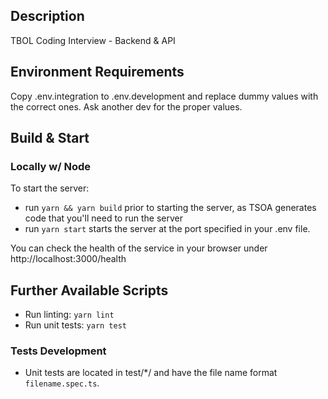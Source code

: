 <!-- @format -->

## Description

TBOL Coding Interview - Backend & API

## Environment Requirements

Copy .env.integration to .env.development and replace dummy values with the correct ones. Ask another dev for the proper values.

## Build & Start

### Locally w/ Node

To start the server:

- run `yarn && yarn build` prior to starting the server, as TSOA generates code that you'll need to run the server
- run `yarn start` starts the server at the port specified in your .env file.

You can check the health of the service in your browser under http://localhost:3000/health

## Further Available Scripts

- Run linting: `yarn lint`
- Run unit tests: `yarn test`

### Tests Development

- Unit tests are located in test/\*/ and have the file name format `filename.spec.ts`.



